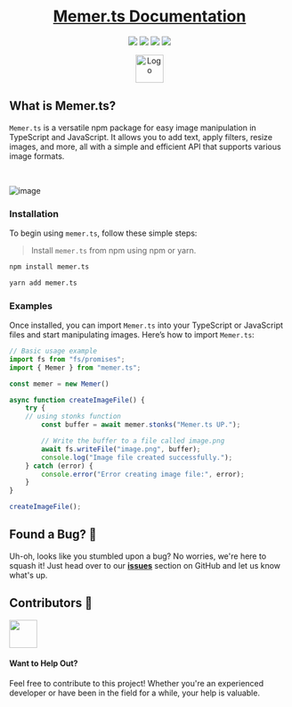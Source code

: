 <h1 align="center">
<a href="https://memer-ts.vercel.app">
Memer.ts Documentation
</a>
</h1>

<p align="center">
  <a href="#"><img src="https://img.shields.io/badge/typescript-%23007acc.svg?style=for-the-badge&logo=typescript&logoColor=%23ffffff"/></a>
  <a href="#"><img src="https://img.shields.io/badge/shadcn/UI-%23ffffff.svg?style=for-the-badge&logo=shadcnui&logoColor=black"/></a>
  <a href="#"><img src="https://img.shields.io/badge/nextjs-%2320232a.svg?style=for-the-badge&logo=nextdotjs&logoColor=white"/></a>
  <a href="#"><img src="https://img.shields.io/badge/vercel-%23000000.svg?style=for-the-badge&logo=vercel&logoColor=white"/></a>
</p>
</p>

<p align="center">
  <a href="https://memer-ts.vercel.app" target="_blank">
    <img src="https://github.com/avalynndev/memer.ts-docs/blob/main/app/favicon.ico?raw=true" alt="Logo" width="50"/>
  </a>
</p>

## What is Memer.ts?

`Memer.ts` is a versatile npm package for easy image manipulation in TypeScript and JavaScript. 
It allows you to add text, apply filters, resize images, and more, all with a simple and efficient API that supports various image formats. 

<br/>

![image](https://github.com/user-attachments/assets/0267d5a3-d6b1-4261-a2ca-cb76062ef3a7)

### Installation

To begin using `memer.ts`, follow these simple steps: 
> Install `memer.ts` from npm using npm or yarn.

```bash
npm install memer.ts
```

```bash
yarn add memer.ts
```

### Examples

Once installed, you can import `Memer.ts` into your TypeScript or JavaScript files and start manipulating images.
Here’s how to import `Memer.ts`:

```typescript showLineNumbers {10}
// Basic usage example
import fs from "fs/promises";
import { Memer } from "memer.ts";

const memer = new Memer()

async function createImageFile() {
	try {
    // using stonks function
		const buffer = await memer.stonks("Memer.ts UP.");

		// Write the buffer to a file called image.png
		await fs.writeFile("image.png", buffer);
		console.log("Image file created successfully.");
	} catch (error) {
		console.error("Error creating image file:", error);
	}
}

createImageFile();
```


## Found a Bug? 🐞

Uh-oh, looks like you stumbled upon a bug? No worries, we're here to squash it! Just head over to our [**issues**](https://github.com/avalynndev/memer.ts/issues) section on GitHub and let us know what's up.

## Contributors 🤲

<img height="50" src="https://contrib.rocks/image?repo=avalynndev/memer.ts" />

#### Want to Help Out?

Feel free to contribute to this project! Whether you're an experienced developer or have been in the field for a while, your help is valuable.
